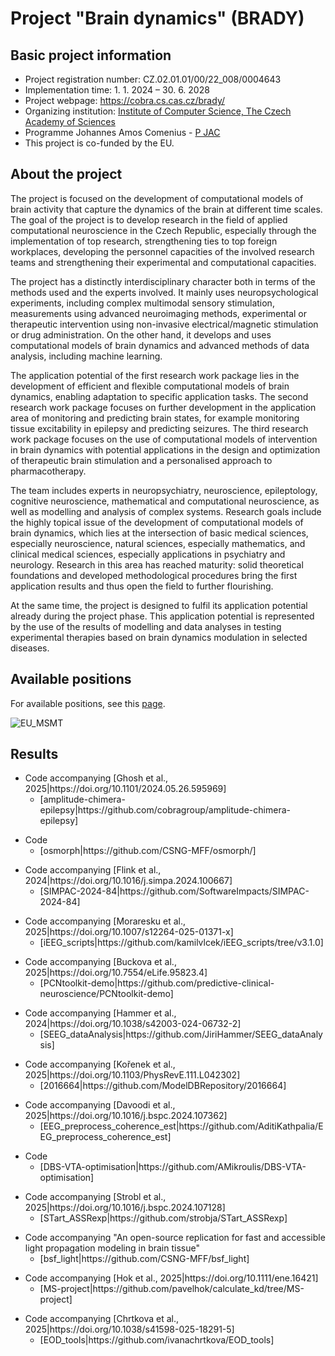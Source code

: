 # Project "Brain dynamics" (BRADY)

## Basic project information

- Project registration number: CZ.02.01.01/00/22_008/0004643
- Implementation time: 1. 1. 2024 – 30. 6. 2028
- Project webpage: <https://cobra.cs.cas.cz/brady/>
- Organizing institution: [Institute of Computer Science, The Czech Academy of Sciences](https://www.cs.cas.cz/en)
- Programme Johannes Amos Comenius - [P JAC](https://opjak.cz/en/)
- This project is co-funded by the EU.

## About the project

The project is focused on the development of computational models of brain activity that capture the dynamics of the brain at different time scales. The goal of the project is to develop research in the field of applied computational neuroscience in the Czech Republic, especially through the implementation of top research, strengthening ties to top foreign workplaces, developing the personnel capacities of the involved research teams and strengthening their experimental and computational capacities.

The project has a distinctly interdisciplinary character both in terms of the methods used and the experts involved. It mainly uses neuropsychological experiments, including complex multimodal sensory stimulation, measurements using advanced neuroimaging methods, experimental or therapeutic intervention using non-invasive electrical/magnetic stimulation or drug administration. On the other hand, it develops and uses computational models of brain dynamics and advanced methods of data analysis, including machine learning.

The application potential of the first research work package lies in the development of efficient and flexible computational models of brain dynamics, enabling adaptation to specific application tasks. The second research work package focuses on further development in the application area of monitoring and predicting brain states, for example monitoring tissue excitability in epilepsy and predicting seizures. The third research work package focuses on the use of computational models of intervention in brain dynamics with potential applications in the design and optimization of therapeutic brain stimulation and a personalised approach to pharmacotherapy.

The team includes experts in neuropsychiatry, neuroscience, epileptology, cognitive neuroscience, mathematical and computational neuroscience, as well as modelling and analysis of complex systems. Research goals include the highly topical issue of the development of computational models of brain dynamics, which lies at the intersection of basic medical sciences, especially neuroscience, natural sciences, especially mathematics, and clinical medical sciences, especially applications in psychiatry and neurology. Research in this area has reached maturity: solid theoretical foundations and developed methodological procedures bring the first application results and thus open the field to further flourishing.

At the same time, the project is designed to fulfil its application potential already during the project phase. This application potential is represented by the use of the results of modelling and data analyses in testing experimental therapies based on brain dynamics modulation in selected diseases.

## Available positions

For available positions, see this [page](https://cobra.cs.cas.cz/wiki/pmwiki.php/Proj/Jobs).

![EU_MSMT](https://github.com/BRADY-research-project/.github/assets/6525217/3084624a-f9ad-4d1b-926a-60c928db7be6)

## Results

<ul>
  <li>Code accompanying [Ghosh et al., 2025|https://doi.org/10.1101/2024.05.26.595969]
    <ul>
      <li>[amplitude-chimera-epilepsy|https://github.com/cobragroup/amplitude-chimera-epilepsy]</li>
    </ul>
  </li>
</ul>
<ul>
  <li>Code
    <ul>
      <li>[osmorph|https://github.com/CSNG-MFF/osmorph/]</li>
    </ul>
  </li>
</ul>
<ul>
  <li>Code accompanying [Flink et al., 2024|https://doi.org/10.1016/j.simpa.2024.100667]
    <ul>
      <li>[SIMPAC-2024-84|https://github.com/SoftwareImpacts/SIMPAC-2024-84]</li>
    </ul>
  </li>
</ul>
<ul>
  <li>Code accompanying [Moraresku et al., 2025|https://doi.org/10.1007/s12264-025-01371-x]
    <ul>
      <li>[iEEG_scripts|https://github.com/kamilvlcek/iEEG_scripts/tree/v3.1.0]</li>
    </ul>
  </li>
</ul>
<ul>
  <li>Code accompanying [Buckova et al., 2025|https://doi.org/10.7554/eLife.95823.4]
    <ul>
      <li>[PCNtoolkit-demo|https://github.com/predictive-clinical-neuroscience/PCNtoolkit-demo]</li>
    </ul>
  </li>
</ul>
<ul>
  <li>Code accompanying [Hammer et al., 2024|https://doi.org/10.1038/s42003-024-06732-2]
    <ul>
      <li>[SEEG_dataAnalysis|https://github.com/JiriHammer/SEEG_dataAnalysis]</li>
    </ul>
  </li>
</ul>
<ul>
  <li>Code accompanying [Kořenek et al., 2025|https://doi.org/10.1103/PhysRevE.111.L042302]
    <ul>
      <li>[2016664|https://github.com/ModelDBRepository/2016664]</li>
    </ul>
  </li>
</ul>
<ul>
  <li>Code accompanying [Davoodi et al., 2025|https://doi.org/10.1016/j.bspc.2024.107362]
    <ul>
      <li>[EEG_preprocess_coherence_est|https://github.com/AditiKathpalia/EEG_preprocess_coherence_est]</li>
    </ul>
  </li>
</ul>
<ul>
  <li>Code
    <ul>
      <li>[DBS-VTA-optimisation|https://github.com/AMikroulis/DBS-VTA-optimisation]</li>
    </ul>
  </li>
</ul>
<ul>
  <li>Code accompanying [Strobl et al., 2025|https://doi.org/10.1016/j.bspc.2024.107128]
    <ul>
      <li>[STart_ASSRexp|https://github.com/strobja/STart_ASSRexp]</li>
    </ul>
  </li>
</ul>
<ul>
  <li>Code accompanying "An open-source replication for fast and accessible light propagation modeling in brain tissue"
    <ul>
      <li>[bsf_light|https://github.com/CSNG-MFF/bsf_light]</li>
    </ul>
  </li>
</ul>
<ul>
  <li>Code accompanying [Hok et al., 2025|https://doi.org/10.1111/ene.16421]
    <ul>
      <li>[MS-project|https://github.com/pavelhok/calculate_kd/tree/MS-project]</li>
    </ul>
  </li>
</ul>
<ul>
  <li>Code accompanying [Chrtkova et al., 2025|https://doi.org/10.1038/s41598-025-18291-5]
    <ul>
      <li>[EOD_tools|https://github.com/ivanachrtkova/EOD_tools]</li>
    </ul>
  </li>
</ul>
